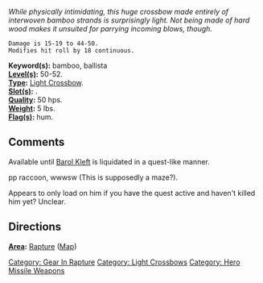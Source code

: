 *While physically intimidating, this huge crossbow made entirely of
interwoven bamboo strands is surprisingly light. Not being made of hard
wood makes it unsuited for parrying incoming blows, though.*

`Damage is 15-19 to 44-50.`  
`Modifies hit roll by 18 continuous.`

**Keyword(s):** bamboo, ballista  
**[Level(s)](Object_Level.md "wikilink"):** 50-52.  
**[Type](:Category:_Object_Types.md "wikilink"):** [Light
Crossbow](:Category:Light_Crossbows.md "wikilink").  
**[Slot(s)](Object_Slots.md "wikilink"):** <wielded>.  
**[Quality](Object_Quality.md "wikilink"):** 50 hps.  
**[Weight](Object_Weight.md "wikilink"):** 5 lbs.  
**[Flag(s)](:Category:_Object_Flags.md "wikilink"):** hum.  

## Comments

Available until [Barol Kleft](Barol_Kleft "wikilink") is liquidated in a
quest-like manner.

pp raccoon, wwwsw (This is supposedly a maze?).

Appears to only load on him if you have the quest active and haven't
killed him yet? Unclear.

## Directions

**[Area](:Category:_Areas.md "wikilink"):** [
Rapture](:Category:_Rapture.md "wikilink")
([Map](Rapture_Map.md "wikilink"))  

[Category: Gear In Rapture](Category:_Gear_In_Rapture "wikilink")
[Category: Light Crossbows](Category:_Light_Crossbows "wikilink")
[Category: Hero Missile
Weapons](Category:_Hero_Missile_Weapons "wikilink")
